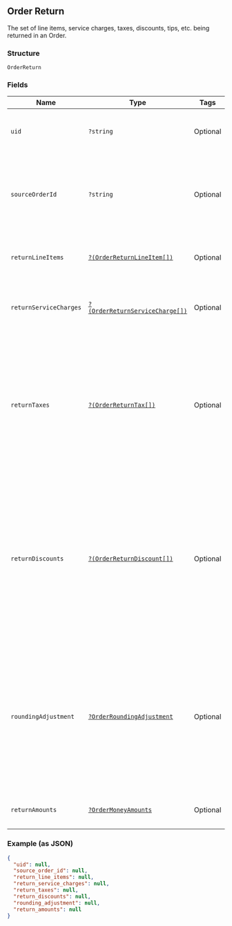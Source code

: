 ## Order Return

The set of line items, service charges, taxes, discounts, tips, etc. being returned in an Order.

### Structure

`OrderReturn`

### Fields

| Name | Type | Tags | Description |
|  --- | --- | --- | --- |
| `uid` | `?string` | Optional | Unique ID that identifies the return only within this order. |
| `sourceOrderId` | `?string` | Optional | Order which contains the original sale of these returned line items. This will be unset<br>for unlinked returns. |
| `returnLineItems` | [`?(OrderReturnLineItem[])`](/doc/models/order-return-line-item.md) | Optional | Collection of line items which are being returned. |
| `returnServiceCharges` | [`?(OrderReturnServiceCharge[])`](/doc/models/order-return-service-charge.md) | Optional | Collection of service charges which are being returned. |
| `returnTaxes` | [`?(OrderReturnTax[])`](/doc/models/order-return-tax.md) | Optional | Collection of references to taxes being returned for an order, including the total<br>applied tax amount to be returned. The taxes must reference a top-level tax ID from the source<br>order. |
| `returnDiscounts` | [`?(OrderReturnDiscount[])`](/doc/models/order-return-discount.md) | Optional | Collection of references to discounts being returned for an order, including the total<br>applied discount amount to be returned. The discounts must reference a top-level discount ID<br>from the source order. |
| `roundingAdjustment` | [`?OrderRoundingAdjustment`](/doc/models/order-rounding-adjustment.md) | Optional | A rounding adjustment of the money being returned. Commonly used to apply Cash Rounding<br>when the minimum unit of account is smaller than the lowest physical denomination of currency. |
| `returnAmounts` | [`?OrderMoneyAmounts`](/doc/models/order-money-amounts.md) | Optional | A collection of various money amounts. |

### Example (as JSON)

```json
{
  "uid": null,
  "source_order_id": null,
  "return_line_items": null,
  "return_service_charges": null,
  "return_taxes": null,
  "return_discounts": null,
  "rounding_adjustment": null,
  "return_amounts": null
}
```

